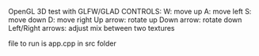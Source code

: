 OpenGL 3D test with GLFW/GLAD
CONTROLS:
W: move up
A: move left
S: move down
D: move right
Up arrow: rotate up
Down arrow: rotate down
Left/Right arrows: adjust mix between two textures

file to run is app.cpp in src folder
